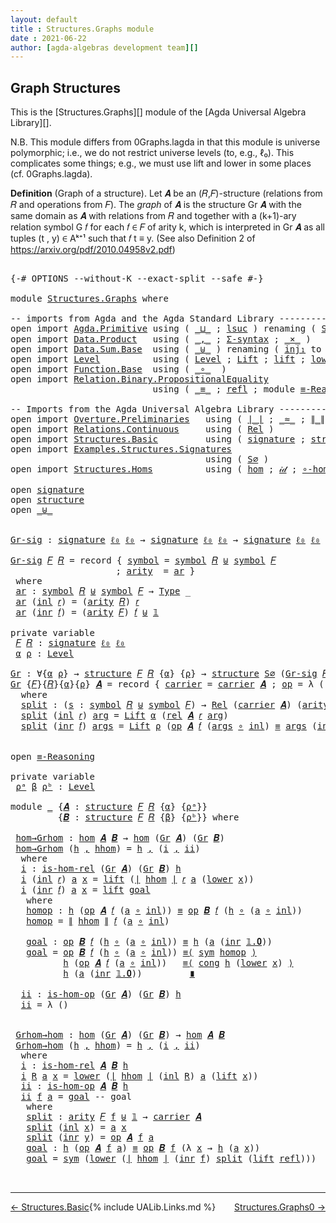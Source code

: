```yaml
---
layout: default
title : Structures.Graphs module
date : 2021-06-22
author: [agda-algebras development team][]
---
```


## <a id="graph-structures">Graph Structures</a>

This is the [Structures.Graphs][] module of the [Agda Universal Algebra Library][].

N.B. This module differs from 0Graphs.lagda in that this module is universe polymorphic; i.e., we do not restrict universe levels (to, e.g., ℓ₀). This complicates some things; e.g., we must use lift and lower in some places (cf. 0Graphs.lagda).

**Definition** (Graph of a structure). Let 𝑨 be an (𝑅,𝐹)-structure (relations from 𝑅 and operations from 𝐹).
The *graph* of 𝑨 is the structure Gr 𝑨 with the same domain as 𝑨 with relations from 𝑅 and together with a (k+1)-ary relation symbol G 𝑓 for each 𝑓 ∈ 𝐹 of arity k, which is interpreted in Gr 𝑨 as all tuples (t , y) ∈ Aᵏ⁺¹ such that 𝑓 t ≡ y. (See also Definition 2 of https://arxiv.org/pdf/2010.04958v2.pdf)


<pre class="Agda">

<a id="933" class="Symbol">{-#</a> <a id="937" class="Keyword">OPTIONS</a> <a id="945" class="Pragma">--without-K</a> <a id="957" class="Pragma">--exact-split</a> <a id="971" class="Pragma">--safe</a> <a id="978" class="Symbol">#-}</a>

<a id="983" class="Keyword">module</a> <a id="990" href="Structures.Graphs.html" class="Module">Structures.Graphs</a> <a id="1008" class="Keyword">where</a>

<a id="1015" class="Comment">-- imports from Agda and the Agda Standard Library -------------------------------------------</a>
<a id="1110" class="Keyword">open</a> <a id="1115" class="Keyword">import</a> <a id="1122" href="Agda.Primitive.html" class="Module">Agda.Primitive</a> <a id="1137" class="Keyword">using</a> <a id="1143" class="Symbol">(</a> <a id="1145" href="Agda.Primitive.html#810" class="Primitive Operator">_⊔_</a> <a id="1149" class="Symbol">;</a> <a id="1151" href="Agda.Primitive.html#780" class="Primitive">lsuc</a> <a id="1156" class="Symbol">)</a> <a id="1158" class="Keyword">renaming</a> <a id="1167" class="Symbol">(</a> <a id="1169" href="Agda.Primitive.html#326" class="Primitive">Set</a> <a id="1173" class="Symbol">to</a> <a id="1176" class="Primitive">Type</a> <a id="1181" class="Symbol">;</a> <a id="1183" href="Agda.Primitive.html#764" class="Primitive">lzero</a>  <a id="1190" class="Symbol">to</a> <a id="1193" class="Primitive">ℓ₀</a> <a id="1196" class="Symbol">)</a>
<a id="1198" class="Keyword">open</a> <a id="1203" class="Keyword">import</a> <a id="1210" href="Data.Product.html" class="Module">Data.Product</a>   <a id="1225" class="Keyword">using</a> <a id="1231" class="Symbol">(</a> <a id="1233" href="Agda.Builtin.Sigma.html#236" class="InductiveConstructor Operator">_,_</a> <a id="1237" class="Symbol">;</a> <a id="1239" href="Data.Product.html#916" class="Function">Σ-syntax</a> <a id="1248" class="Symbol">;</a> <a id="1250" href="Data.Product.html#1167" class="Function Operator">_×_</a> <a id="1254" class="Symbol">)</a>
<a id="1256" class="Keyword">open</a> <a id="1261" class="Keyword">import</a> <a id="1268" href="Data.Sum.Base.html" class="Module">Data.Sum.Base</a>  <a id="1283" class="Keyword">using</a> <a id="1289" class="Symbol">(</a> <a id="1291" href="Data.Sum.Base.html#734" class="Datatype Operator">_⊎_</a> <a id="1295" class="Symbol">)</a> <a id="1297" class="Keyword">renaming</a> <a id="1306" class="Symbol">(</a> <a id="1308" href="Data.Sum.Base.html#784" class="InductiveConstructor">inj₁</a> <a id="1313" class="Symbol">to</a> <a id="1316" class="InductiveConstructor">inl</a> <a id="1320" class="Symbol">;</a> <a id="1322" href="Data.Sum.Base.html#809" class="InductiveConstructor">inj₂</a> <a id="1327" class="Symbol">to</a> <a id="1330" class="InductiveConstructor">inr</a> <a id="1334" class="Symbol">)</a>
<a id="1336" class="Keyword">open</a> <a id="1341" class="Keyword">import</a> <a id="1348" href="Level.html" class="Module">Level</a>          <a id="1363" class="Keyword">using</a> <a id="1369" class="Symbol">(</a> <a id="1371" href="Agda.Primitive.html#597" class="Postulate">Level</a> <a id="1377" class="Symbol">;</a> <a id="1379" href="Level.html#400" class="Record">Lift</a> <a id="1384" class="Symbol">;</a> <a id="1386" href="Level.html#457" class="InductiveConstructor">lift</a> <a id="1391" class="Symbol">;</a> <a id="1393" href="Level.html#470" class="Field">lower</a> <a id="1399" class="Symbol">)</a>
<a id="1401" class="Keyword">open</a> <a id="1406" class="Keyword">import</a> <a id="1413" href="Function.Base.html" class="Module">Function.Base</a>  <a id="1428" class="Keyword">using</a> <a id="1434" class="Symbol">(</a> <a id="1436" href="Function.Base.html#1031" class="Function Operator">_∘_</a>  <a id="1441" class="Symbol">)</a>
<a id="1443" class="Keyword">open</a> <a id="1448" class="Keyword">import</a> <a id="1455" href="Relation.Binary.PropositionalEquality.html" class="Module">Relation.Binary.PropositionalEquality</a>
                           <a id="1520" class="Keyword">using</a> <a id="1526" class="Symbol">(</a> <a id="1528" href="Agda.Builtin.Equality.html#151" class="Datatype Operator">_≡_</a> <a id="1532" class="Symbol">;</a> <a id="1534" href="Agda.Builtin.Equality.html#208" class="InductiveConstructor">refl</a> <a id="1539" class="Symbol">;</a> <a id="1541" class="Keyword">module</a> <a id="1548" href="Relation.Binary.PropositionalEquality.Core.html#2708" class="Module">≡-Reasoning</a> <a id="1560" class="Symbol">;</a> <a id="1562" href="Relation.Binary.PropositionalEquality.Core.html#1130" class="Function">cong</a> <a id="1567" class="Symbol">;</a> <a id="1569" href="Relation.Binary.PropositionalEquality.Core.html#1684" class="Function">sym</a> <a id="1573" class="Symbol">)</a>

<a id="1576" class="Comment">-- Imports from the Agda Universal Algebra Library ---------------------------------------------</a>
<a id="1673" class="Keyword">open</a> <a id="1678" class="Keyword">import</a> <a id="1685" href="Overture.Preliminaries.html" class="Module">Overture.Preliminaries</a>   <a id="1710" class="Keyword">using</a> <a id="1716" class="Symbol">(</a> <a id="1718" href="Overture.Preliminaries.html#4524" class="Function Operator">∣_∣</a> <a id="1722" class="Symbol">;</a> <a id="1724" href="Overture.Preliminaries.html#9602" class="Function Operator">_≈_</a> <a id="1728" class="Symbol">;</a> <a id="1730" href="Overture.Preliminaries.html#4562" class="Function Operator">∥_∥</a> <a id="1734" class="Symbol">;</a> <a id="1736" href="Overture.Preliminaries.html#5554" class="Function Operator">_∙_</a> <a id="1740" class="Symbol">;</a> <a id="1742" href="Overture.Preliminaries.html#8928" class="Function">lower∼lift</a> <a id="1753" class="Symbol">;</a> <a id="1755" href="Overture.Preliminaries.html#8852" class="Function">lift∼lower</a> <a id="1766" class="Symbol">;</a> <a id="1768" href="Overture.Preliminaries.html#3750" class="Datatype">𝟙</a><a id="1769" class="Symbol">)</a>
<a id="1771" class="Keyword">open</a> <a id="1776" class="Keyword">import</a> <a id="1783" href="Relations.Continuous.html" class="Module">Relations.Continuous</a>     <a id="1808" class="Keyword">using</a> <a id="1814" class="Symbol">(</a> <a id="1816" href="Relations.Continuous.html#3898" class="Function">Rel</a> <a id="1820" class="Symbol">)</a>
<a id="1822" class="Keyword">open</a> <a id="1827" class="Keyword">import</a> <a id="1834" href="Structures.Basic.html" class="Module">Structures.Basic</a>         <a id="1859" class="Keyword">using</a> <a id="1865" class="Symbol">(</a> <a id="1867" href="Structures.Basic.html#1231" class="Record">signature</a> <a id="1877" class="Symbol">;</a> <a id="1879" href="Structures.Basic.html#1565" class="Record">structure</a> <a id="1889" class="Symbol">)</a>
<a id="1891" class="Keyword">open</a> <a id="1896" class="Keyword">import</a> <a id="1903" href="Examples.Structures.Signatures.html" class="Module">Examples.Structures.Signatures</a>
                                     <a id="1971" class="Keyword">using</a> <a id="1977" class="Symbol">(</a> <a id="1979" href="Examples.Structures.Signatures.html#566" class="Function">S∅</a> <a id="1982" class="Symbol">)</a>
<a id="1984" class="Keyword">open</a> <a id="1989" class="Keyword">import</a> <a id="1996" href="Structures.Homs.html" class="Module">Structures.Homs</a>          <a id="2021" class="Keyword">using</a> <a id="2027" class="Symbol">(</a> <a id="2029" href="Structures.Homs.html#2728" class="Function">hom</a> <a id="2033" class="Symbol">;</a> <a id="2035" href="Structures.Homs.html#3829" class="Function">𝒾𝒹</a> <a id="2038" class="Symbol">;</a> <a id="2040" href="Structures.Homs.html#3737" class="Function">∘-hom</a> <a id="2046" class="Symbol">;</a> <a id="2048" href="Structures.Homs.html#4776" class="Function">𝓁𝒾𝒻𝓉</a> <a id="2053" class="Symbol">;</a> <a id="2055" href="Structures.Homs.html#5156" class="Function">𝓁ℴ𝓌ℯ𝓇</a> <a id="2061" class="Symbol">;</a> <a id="2063" href="Structures.Homs.html#2312" class="Function">is-hom-rel</a><a id="2073" class="Symbol">;</a> <a id="2075" href="Structures.Homs.html#2531" class="Function">is-hom-op</a><a id="2084" class="Symbol">)</a>

<a id="2087" class="Keyword">open</a> <a id="2092" href="Structures.Basic.html#1231" class="Module">signature</a>
<a id="2102" class="Keyword">open</a> <a id="2107" href="Structures.Basic.html#1565" class="Module">structure</a>
<a id="2117" class="Keyword">open</a> <a id="2122" href="Data.Sum.Base.html#734" class="Module Operator">_⊎_</a>


<a id="Gr-sig"></a><a id="2128" href="Structures.Graphs.html#2128" class="Function">Gr-sig</a> <a id="2135" class="Symbol">:</a> <a id="2137" href="Structures.Basic.html#1231" class="Record">signature</a> <a id="2147" href="Structures.Graphs.html#1193" class="Primitive">ℓ₀</a> <a id="2150" href="Structures.Graphs.html#1193" class="Primitive">ℓ₀</a> <a id="2153" class="Symbol">→</a> <a id="2155" href="Structures.Basic.html#1231" class="Record">signature</a> <a id="2165" href="Structures.Graphs.html#1193" class="Primitive">ℓ₀</a> <a id="2168" href="Structures.Graphs.html#1193" class="Primitive">ℓ₀</a> <a id="2171" class="Symbol">→</a> <a id="2173" href="Structures.Basic.html#1231" class="Record">signature</a> <a id="2183" href="Structures.Graphs.html#1193" class="Primitive">ℓ₀</a> <a id="2186" href="Structures.Graphs.html#1193" class="Primitive">ℓ₀</a>

<a id="2190" href="Structures.Graphs.html#2128" class="Function">Gr-sig</a> <a id="2197" href="Structures.Graphs.html#2197" class="Bound">𝐹</a> <a id="2199" href="Structures.Graphs.html#2199" class="Bound">𝑅</a> <a id="2201" class="Symbol">=</a> <a id="2203" class="Keyword">record</a> <a id="2210" class="Symbol">{</a> <a id="2212" href="Structures.Basic.html#1292" class="Field">symbol</a> <a id="2219" class="Symbol">=</a> <a id="2221" href="Structures.Basic.html#1292" class="Field">symbol</a> <a id="2228" href="Structures.Graphs.html#2199" class="Bound">𝑅</a> <a id="2230" href="Data.Sum.Base.html#734" class="Datatype Operator">⊎</a> <a id="2232" href="Structures.Basic.html#1292" class="Field">symbol</a> <a id="2239" href="Structures.Graphs.html#2197" class="Bound">𝐹</a>
                    <a id="2261" class="Symbol">;</a> <a id="2263" href="Structures.Basic.html#1310" class="Field">arity</a>  <a id="2270" class="Symbol">=</a> <a id="2272" href="Structures.Graphs.html#2285" class="Function">ar</a> <a id="2275" class="Symbol">}</a>
 <a id="2278" class="Keyword">where</a>
 <a id="2285" href="Structures.Graphs.html#2285" class="Function">ar</a> <a id="2288" class="Symbol">:</a> <a id="2290" href="Structures.Basic.html#1292" class="Field">symbol</a> <a id="2297" href="Structures.Graphs.html#2199" class="Bound">𝑅</a> <a id="2299" href="Data.Sum.Base.html#734" class="Datatype Operator">⊎</a> <a id="2301" href="Structures.Basic.html#1292" class="Field">symbol</a> <a id="2308" href="Structures.Graphs.html#2197" class="Bound">𝐹</a> <a id="2310" class="Symbol">→</a> <a id="2312" href="Structures.Graphs.html#1176" class="Primitive">Type</a> <a id="2317" class="Symbol">_</a>
 <a id="2320" href="Structures.Graphs.html#2285" class="Function">ar</a> <a id="2323" class="Symbol">(</a><a id="2324" href="Structures.Graphs.html#1316" class="InductiveConstructor">inl</a> <a id="2328" href="Structures.Graphs.html#2328" class="Bound">𝑟</a><a id="2329" class="Symbol">)</a> <a id="2331" class="Symbol">=</a> <a id="2333" class="Symbol">(</a><a id="2334" href="Structures.Basic.html#1310" class="Field">arity</a> <a id="2340" href="Structures.Graphs.html#2199" class="Bound">𝑅</a><a id="2341" class="Symbol">)</a> <a id="2343" href="Structures.Graphs.html#2328" class="Bound">𝑟</a>
 <a id="2346" href="Structures.Graphs.html#2285" class="Function">ar</a> <a id="2349" class="Symbol">(</a><a id="2350" href="Structures.Graphs.html#1330" class="InductiveConstructor">inr</a> <a id="2354" href="Structures.Graphs.html#2354" class="Bound">𝑓</a><a id="2355" class="Symbol">)</a> <a id="2357" class="Symbol">=</a> <a id="2359" class="Symbol">(</a><a id="2360" href="Structures.Basic.html#1310" class="Field">arity</a> <a id="2366" href="Structures.Graphs.html#2197" class="Bound">𝐹</a><a id="2367" class="Symbol">)</a> <a id="2369" href="Structures.Graphs.html#2354" class="Bound">𝑓</a> <a id="2371" href="Data.Sum.Base.html#734" class="Datatype Operator">⊎</a> <a id="2373" href="Overture.Preliminaries.html#3750" class="Datatype">𝟙</a>

<a id="2376" class="Keyword">private</a> <a id="2384" class="Keyword">variable</a>
 <a id="2394" href="Structures.Graphs.html#2394" class="Generalizable">𝐹</a> <a id="2396" href="Structures.Graphs.html#2396" class="Generalizable">𝑅</a> <a id="2398" class="Symbol">:</a> <a id="2400" href="Structures.Basic.html#1231" class="Record">signature</a> <a id="2410" href="Structures.Graphs.html#1193" class="Primitive">ℓ₀</a> <a id="2413" href="Structures.Graphs.html#1193" class="Primitive">ℓ₀</a>
 <a id="2417" href="Structures.Graphs.html#2417" class="Generalizable">α</a> <a id="2419" href="Structures.Graphs.html#2419" class="Generalizable">ρ</a> <a id="2421" class="Symbol">:</a> <a id="2423" href="Agda.Primitive.html#597" class="Postulate">Level</a>

<a id="Gr"></a><a id="2430" href="Structures.Graphs.html#2430" class="Function">Gr</a> <a id="2433" class="Symbol">:</a> <a id="2435" class="Symbol">∀{</a><a id="2437" href="Structures.Graphs.html#2437" class="Bound">α</a> <a id="2439" href="Structures.Graphs.html#2439" class="Bound">ρ</a><a id="2440" class="Symbol">}</a> <a id="2442" class="Symbol">→</a> <a id="2444" href="Structures.Basic.html#1565" class="Record">structure</a> <a id="2454" href="Structures.Graphs.html#2394" class="Generalizable">𝐹</a> <a id="2456" href="Structures.Graphs.html#2396" class="Generalizable">𝑅</a> <a id="2458" class="Symbol">{</a><a id="2459" href="Structures.Graphs.html#2437" class="Bound">α</a><a id="2460" class="Symbol">}</a> <a id="2462" class="Symbol">{</a><a id="2463" href="Structures.Graphs.html#2439" class="Bound">ρ</a><a id="2464" class="Symbol">}</a> <a id="2466" class="Symbol">→</a> <a id="2468" href="Structures.Basic.html#1565" class="Record">structure</a> <a id="2478" href="Examples.Structures.Signatures.html#566" class="Function">S∅</a> <a id="2481" class="Symbol">(</a><a id="2482" href="Structures.Graphs.html#2128" class="Function">Gr-sig</a> <a id="2489" href="Structures.Graphs.html#2394" class="Generalizable">𝐹</a> <a id="2491" href="Structures.Graphs.html#2396" class="Generalizable">𝑅</a><a id="2492" class="Symbol">)</a> <a id="2494" class="Symbol">{</a><a id="2495" href="Structures.Graphs.html#2437" class="Bound">α</a><a id="2496" class="Symbol">}</a> <a id="2498" class="Symbol">{</a><a id="2499" href="Structures.Graphs.html#2437" class="Bound">α</a> <a id="2501" href="Agda.Primitive.html#810" class="Primitive Operator">⊔</a> <a id="2503" href="Structures.Graphs.html#2439" class="Bound">ρ</a><a id="2504" class="Symbol">}</a>
<a id="2506" href="Structures.Graphs.html#2430" class="Function">Gr</a> <a id="2509" class="Symbol">{</a><a id="2510" href="Structures.Graphs.html#2510" class="Bound">𝐹</a><a id="2511" class="Symbol">}{</a><a id="2513" href="Structures.Graphs.html#2513" class="Bound">𝑅</a><a id="2514" class="Symbol">}{</a><a id="2516" href="Structures.Graphs.html#2516" class="Bound">α</a><a id="2517" class="Symbol">}{</a><a id="2519" href="Structures.Graphs.html#2519" class="Bound">ρ</a><a id="2520" class="Symbol">}</a> <a id="2522" href="Structures.Graphs.html#2522" class="Bound">𝑨</a> <a id="2524" class="Symbol">=</a> <a id="2526" class="Keyword">record</a> <a id="2533" class="Symbol">{</a> <a id="2535" href="Structures.Basic.html#1717" class="Field">carrier</a> <a id="2543" class="Symbol">=</a> <a id="2545" href="Structures.Basic.html#1717" class="Field">carrier</a> <a id="2553" href="Structures.Graphs.html#2522" class="Bound">𝑨</a> <a id="2555" class="Symbol">;</a> <a id="2557" href="Structures.Basic.html#1736" class="Field">op</a> <a id="2560" class="Symbol">=</a> <a id="2562" class="Symbol">λ</a> <a id="2564" class="Symbol">()</a> <a id="2567" class="Symbol">;</a> <a id="2569" href="Structures.Basic.html#1820" class="Field">rel</a> <a id="2573" class="Symbol">=</a> <a id="2575" href="Structures.Graphs.html#2593" class="Function">split</a> <a id="2581" class="Symbol">}</a>
  <a id="2585" class="Keyword">where</a>
  <a id="2593" href="Structures.Graphs.html#2593" class="Function">split</a> <a id="2599" class="Symbol">:</a> <a id="2601" class="Symbol">(</a><a id="2602" href="Structures.Graphs.html#2602" class="Bound">s</a> <a id="2604" class="Symbol">:</a> <a id="2606" href="Structures.Basic.html#1292" class="Field">symbol</a> <a id="2613" href="Structures.Graphs.html#2513" class="Bound">𝑅</a> <a id="2615" href="Data.Sum.Base.html#734" class="Datatype Operator">⊎</a> <a id="2617" href="Structures.Basic.html#1292" class="Field">symbol</a> <a id="2624" href="Structures.Graphs.html#2510" class="Bound">𝐹</a><a id="2625" class="Symbol">)</a> <a id="2627" class="Symbol">→</a> <a id="2629" href="Relations.Continuous.html#3898" class="Function">Rel</a> <a id="2633" class="Symbol">(</a><a id="2634" href="Structures.Basic.html#1717" class="Field">carrier</a> <a id="2642" href="Structures.Graphs.html#2522" class="Bound">𝑨</a><a id="2643" class="Symbol">)</a> <a id="2645" class="Symbol">(</a><a id="2646" href="Structures.Basic.html#1310" class="Field">arity</a> <a id="2652" class="Symbol">(</a><a id="2653" href="Structures.Graphs.html#2128" class="Function">Gr-sig</a> <a id="2660" href="Structures.Graphs.html#2510" class="Bound">𝐹</a> <a id="2662" href="Structures.Graphs.html#2513" class="Bound">𝑅</a><a id="2663" class="Symbol">)</a> <a id="2665" href="Structures.Graphs.html#2602" class="Bound">s</a><a id="2666" class="Symbol">)</a> <a id="2668" class="Symbol">{</a><a id="2669" href="Structures.Graphs.html#2516" class="Bound">α</a> <a id="2671" href="Agda.Primitive.html#810" class="Primitive Operator">⊔</a> <a id="2673" href="Structures.Graphs.html#2519" class="Bound">ρ</a><a id="2674" class="Symbol">}</a>
  <a id="2678" href="Structures.Graphs.html#2593" class="Function">split</a> <a id="2684" class="Symbol">(</a><a id="2685" href="Structures.Graphs.html#1316" class="InductiveConstructor">inl</a> <a id="2689" href="Structures.Graphs.html#2689" class="Bound">𝑟</a><a id="2690" class="Symbol">)</a> <a id="2692" href="Structures.Graphs.html#2692" class="Bound">arg</a> <a id="2696" class="Symbol">=</a> <a id="2698" href="Level.html#400" class="Record">Lift</a> <a id="2703" href="Structures.Graphs.html#2516" class="Bound">α</a> <a id="2705" class="Symbol">(</a><a id="2706" href="Structures.Basic.html#1820" class="Field">rel</a> <a id="2710" href="Structures.Graphs.html#2522" class="Bound">𝑨</a> <a id="2712" href="Structures.Graphs.html#2689" class="Bound">𝑟</a> <a id="2714" href="Structures.Graphs.html#2692" class="Bound">arg</a><a id="2717" class="Symbol">)</a>
  <a id="2721" href="Structures.Graphs.html#2593" class="Function">split</a> <a id="2727" class="Symbol">(</a><a id="2728" href="Structures.Graphs.html#1330" class="InductiveConstructor">inr</a> <a id="2732" href="Structures.Graphs.html#2732" class="Bound">𝑓</a><a id="2733" class="Symbol">)</a> <a id="2735" href="Structures.Graphs.html#2735" class="Bound">args</a> <a id="2740" class="Symbol">=</a> <a id="2742" href="Level.html#400" class="Record">Lift</a> <a id="2747" href="Structures.Graphs.html#2519" class="Bound">ρ</a> <a id="2749" class="Symbol">(</a><a id="2750" href="Structures.Basic.html#1736" class="Field">op</a> <a id="2753" href="Structures.Graphs.html#2522" class="Bound">𝑨</a> <a id="2755" href="Structures.Graphs.html#2732" class="Bound">𝑓</a> <a id="2757" class="Symbol">(</a><a id="2758" href="Structures.Graphs.html#2735" class="Bound">args</a> <a id="2763" href="Function.Base.html#1031" class="Function Operator">∘</a> <a id="2765" href="Structures.Graphs.html#1316" class="InductiveConstructor">inl</a><a id="2768" class="Symbol">)</a> <a id="2770" href="Agda.Builtin.Equality.html#151" class="Datatype Operator">≡</a> <a id="2772" href="Structures.Graphs.html#2735" class="Bound">args</a> <a id="2777" class="Symbol">(</a><a id="2778" href="Structures.Graphs.html#1330" class="InductiveConstructor">inr</a> <a id="2782" href="Overture.Preliminaries.html#3769" class="InductiveConstructor">𝟙.𝟎</a><a id="2785" class="Symbol">))</a>


<a id="2790" class="Keyword">open</a> <a id="2795" href="Relation.Binary.PropositionalEquality.Core.html#2708" class="Module">≡-Reasoning</a>

<a id="2808" class="Keyword">private</a> <a id="2816" class="Keyword">variable</a>
 <a id="2826" href="Structures.Graphs.html#2826" class="Generalizable">ρᵃ</a> <a id="2829" href="Structures.Graphs.html#2829" class="Generalizable">β</a> <a id="2831" href="Structures.Graphs.html#2831" class="Generalizable">ρᵇ</a> <a id="2834" class="Symbol">:</a> <a id="2836" href="Agda.Primitive.html#597" class="Postulate">Level</a>

<a id="2843" class="Keyword">module</a> <a id="2850" href="Structures.Graphs.html#2850" class="Module">_</a> <a id="2852" class="Symbol">{</a><a id="2853" href="Structures.Graphs.html#2853" class="Bound">𝑨</a> <a id="2855" class="Symbol">:</a> <a id="2857" href="Structures.Basic.html#1565" class="Record">structure</a> <a id="2867" href="Structures.Graphs.html#2394" class="Generalizable">𝐹</a> <a id="2869" href="Structures.Graphs.html#2396" class="Generalizable">𝑅</a> <a id="2871" class="Symbol">{</a><a id="2872" href="Structures.Graphs.html#2417" class="Generalizable">α</a><a id="2873" class="Symbol">}</a> <a id="2875" class="Symbol">{</a><a id="2876" href="Structures.Graphs.html#2826" class="Generalizable">ρᵃ</a><a id="2878" class="Symbol">}}</a>
         <a id="2890" class="Symbol">{</a><a id="2891" href="Structures.Graphs.html#2891" class="Bound">𝑩</a> <a id="2893" class="Symbol">:</a> <a id="2895" href="Structures.Basic.html#1565" class="Record">structure</a> <a id="2905" href="Structures.Graphs.html#2394" class="Generalizable">𝐹</a> <a id="2907" href="Structures.Graphs.html#2396" class="Generalizable">𝑅</a> <a id="2909" class="Symbol">{</a><a id="2910" href="Structures.Graphs.html#2829" class="Generalizable">β</a><a id="2911" class="Symbol">}</a> <a id="2913" class="Symbol">{</a><a id="2914" href="Structures.Graphs.html#2831" class="Generalizable">ρᵇ</a><a id="2916" class="Symbol">}}</a> <a id="2919" class="Keyword">where</a>

 <a id="2927" href="Structures.Graphs.html#2927" class="Function">hom→Grhom</a> <a id="2937" class="Symbol">:</a> <a id="2939" href="Structures.Homs.html#2728" class="Function">hom</a> <a id="2943" href="Structures.Graphs.html#2853" class="Bound">𝑨</a> <a id="2945" href="Structures.Graphs.html#2891" class="Bound">𝑩</a> <a id="2947" class="Symbol">→</a> <a id="2949" href="Structures.Homs.html#2728" class="Function">hom</a> <a id="2953" class="Symbol">(</a><a id="2954" href="Structures.Graphs.html#2430" class="Function">Gr</a> <a id="2957" href="Structures.Graphs.html#2853" class="Bound">𝑨</a><a id="2958" class="Symbol">)</a> <a id="2960" class="Symbol">(</a><a id="2961" href="Structures.Graphs.html#2430" class="Function">Gr</a> <a id="2964" href="Structures.Graphs.html#2891" class="Bound">𝑩</a><a id="2965" class="Symbol">)</a>
 <a id="2968" href="Structures.Graphs.html#2927" class="Function">hom→Grhom</a> <a id="2978" class="Symbol">(</a><a id="2979" href="Structures.Graphs.html#2979" class="Bound">h</a> <a id="2981" href="Agda.Builtin.Sigma.html#236" class="InductiveConstructor Operator">,</a> <a id="2983" href="Structures.Graphs.html#2983" class="Bound">hhom</a><a id="2987" class="Symbol">)</a> <a id="2989" class="Symbol">=</a> <a id="2991" href="Structures.Graphs.html#2979" class="Bound">h</a> <a id="2993" href="Agda.Builtin.Sigma.html#236" class="InductiveConstructor Operator">,</a> <a id="2995" class="Symbol">(</a><a id="2996" href="Structures.Graphs.html#3014" class="Function">i</a> <a id="2998" href="Agda.Builtin.Sigma.html#236" class="InductiveConstructor Operator">,</a> <a id="3000" href="Structures.Graphs.html#3413" class="Function">ii</a><a id="3002" class="Symbol">)</a>
  <a id="3006" class="Keyword">where</a>
  <a id="3014" href="Structures.Graphs.html#3014" class="Function">i</a> <a id="3016" class="Symbol">:</a> <a id="3018" href="Structures.Homs.html#2312" class="Function">is-hom-rel</a> <a id="3029" class="Symbol">(</a><a id="3030" href="Structures.Graphs.html#2430" class="Function">Gr</a> <a id="3033" href="Structures.Graphs.html#2853" class="Bound">𝑨</a><a id="3034" class="Symbol">)</a> <a id="3036" class="Symbol">(</a><a id="3037" href="Structures.Graphs.html#2430" class="Function">Gr</a> <a id="3040" href="Structures.Graphs.html#2891" class="Bound">𝑩</a><a id="3041" class="Symbol">)</a> <a id="3043" href="Structures.Graphs.html#2979" class="Bound">h</a>
  <a id="3047" href="Structures.Graphs.html#3014" class="Function">i</a> <a id="3049" class="Symbol">(</a><a id="3050" href="Structures.Graphs.html#1316" class="InductiveConstructor">inl</a> <a id="3054" href="Structures.Graphs.html#3054" class="Bound">𝑟</a><a id="3055" class="Symbol">)</a> <a id="3057" href="Structures.Graphs.html#3057" class="Bound">a</a> <a id="3059" href="Structures.Graphs.html#3059" class="Bound">x</a> <a id="3061" class="Symbol">=</a> <a id="3063" href="Level.html#457" class="InductiveConstructor">lift</a> <a id="3068" class="Symbol">(</a><a id="3069" href="Overture.Preliminaries.html#4524" class="Function Operator">∣</a> <a id="3071" href="Structures.Graphs.html#2983" class="Bound">hhom</a> <a id="3076" href="Overture.Preliminaries.html#4524" class="Function Operator">∣</a> <a id="3078" href="Structures.Graphs.html#3054" class="Bound">𝑟</a> <a id="3080" href="Structures.Graphs.html#3057" class="Bound">a</a> <a id="3082" class="Symbol">(</a><a id="3083" href="Level.html#470" class="Field">lower</a> <a id="3089" href="Structures.Graphs.html#3059" class="Bound">x</a><a id="3090" class="Symbol">))</a>
  <a id="3095" href="Structures.Graphs.html#3014" class="Function">i</a> <a id="3097" class="Symbol">(</a><a id="3098" href="Structures.Graphs.html#1330" class="InductiveConstructor">inr</a> <a id="3102" href="Structures.Graphs.html#3102" class="Bound">𝑓</a><a id="3103" class="Symbol">)</a> <a id="3105" href="Structures.Graphs.html#3105" class="Bound">a</a> <a id="3107" href="Structures.Graphs.html#3107" class="Bound">x</a> <a id="3109" class="Symbol">=</a> <a id="3111" href="Level.html#457" class="InductiveConstructor">lift</a> <a id="3116" href="Structures.Graphs.html#3223" class="Function">goal</a>
   <a id="3124" class="Keyword">where</a>
   <a id="3133" href="Structures.Graphs.html#3133" class="Function">homop</a> <a id="3139" class="Symbol">:</a> <a id="3141" href="Structures.Graphs.html#2979" class="Bound">h</a> <a id="3143" class="Symbol">(</a><a id="3144" href="Structures.Basic.html#1736" class="Field">op</a> <a id="3147" href="Structures.Graphs.html#2853" class="Bound">𝑨</a> <a id="3149" href="Structures.Graphs.html#3102" class="Bound">𝑓</a> <a id="3151" class="Symbol">(</a><a id="3152" href="Structures.Graphs.html#3105" class="Bound">a</a> <a id="3154" href="Function.Base.html#1031" class="Function Operator">∘</a> <a id="3156" href="Structures.Graphs.html#1316" class="InductiveConstructor">inl</a><a id="3159" class="Symbol">))</a> <a id="3162" href="Agda.Builtin.Equality.html#151" class="Datatype Operator">≡</a> <a id="3164" href="Structures.Basic.html#1736" class="Field">op</a> <a id="3167" href="Structures.Graphs.html#2891" class="Bound">𝑩</a> <a id="3169" href="Structures.Graphs.html#3102" class="Bound">𝑓</a> <a id="3171" class="Symbol">(</a><a id="3172" href="Structures.Graphs.html#2979" class="Bound">h</a> <a id="3174" href="Function.Base.html#1031" class="Function Operator">∘</a> <a id="3176" class="Symbol">(</a><a id="3177" href="Structures.Graphs.html#3105" class="Bound">a</a> <a id="3179" href="Function.Base.html#1031" class="Function Operator">∘</a> <a id="3181" href="Structures.Graphs.html#1316" class="InductiveConstructor">inl</a><a id="3184" class="Symbol">))</a>
   <a id="3190" href="Structures.Graphs.html#3133" class="Function">homop</a> <a id="3196" class="Symbol">=</a> <a id="3198" href="Overture.Preliminaries.html#4562" class="Function Operator">∥</a> <a id="3200" href="Structures.Graphs.html#2983" class="Bound">hhom</a> <a id="3205" href="Overture.Preliminaries.html#4562" class="Function Operator">∥</a> <a id="3207" href="Structures.Graphs.html#3102" class="Bound">𝑓</a> <a id="3209" class="Symbol">(</a><a id="3210" href="Structures.Graphs.html#3105" class="Bound">a</a> <a id="3212" href="Function.Base.html#1031" class="Function Operator">∘</a> <a id="3214" href="Structures.Graphs.html#1316" class="InductiveConstructor">inl</a><a id="3217" class="Symbol">)</a>

   <a id="3223" href="Structures.Graphs.html#3223" class="Function">goal</a> <a id="3228" class="Symbol">:</a> <a id="3230" href="Structures.Basic.html#1736" class="Field">op</a> <a id="3233" href="Structures.Graphs.html#2891" class="Bound">𝑩</a> <a id="3235" href="Structures.Graphs.html#3102" class="Bound">𝑓</a> <a id="3237" class="Symbol">(</a><a id="3238" href="Structures.Graphs.html#2979" class="Bound">h</a> <a id="3240" href="Function.Base.html#1031" class="Function Operator">∘</a> <a id="3242" class="Symbol">(</a><a id="3243" href="Structures.Graphs.html#3105" class="Bound">a</a> <a id="3245" href="Function.Base.html#1031" class="Function Operator">∘</a> <a id="3247" href="Structures.Graphs.html#1316" class="InductiveConstructor">inl</a><a id="3250" class="Symbol">))</a> <a id="3253" href="Agda.Builtin.Equality.html#151" class="Datatype Operator">≡</a> <a id="3255" href="Structures.Graphs.html#2979" class="Bound">h</a> <a id="3257" class="Symbol">(</a><a id="3258" href="Structures.Graphs.html#3105" class="Bound">a</a> <a id="3260" class="Symbol">(</a><a id="3261" href="Structures.Graphs.html#1330" class="InductiveConstructor">inr</a> <a id="3265" href="Overture.Preliminaries.html#3769" class="InductiveConstructor">𝟙.𝟎</a><a id="3268" class="Symbol">))</a>
   <a id="3274" href="Structures.Graphs.html#3223" class="Function">goal</a> <a id="3279" class="Symbol">=</a> <a id="3281" href="Structures.Basic.html#1736" class="Field">op</a> <a id="3284" href="Structures.Graphs.html#2891" class="Bound">𝑩</a> <a id="3286" href="Structures.Graphs.html#3102" class="Bound">𝑓</a> <a id="3288" class="Symbol">(</a><a id="3289" href="Structures.Graphs.html#2979" class="Bound">h</a> <a id="3291" href="Function.Base.html#1031" class="Function Operator">∘</a> <a id="3293" class="Symbol">(</a><a id="3294" href="Structures.Graphs.html#3105" class="Bound">a</a> <a id="3296" href="Function.Base.html#1031" class="Function Operator">∘</a> <a id="3298" href="Structures.Graphs.html#1316" class="InductiveConstructor">inl</a><a id="3301" class="Symbol">))</a> <a id="3304" href="Relation.Binary.PropositionalEquality.Core.html#2923" class="Function">≡⟨</a> <a id="3307" href="Relation.Binary.PropositionalEquality.Core.html#1684" class="Function">sym</a> <a id="3311" href="Structures.Graphs.html#3133" class="Function">homop</a> <a id="3317" href="Relation.Binary.PropositionalEquality.Core.html#2923" class="Function">⟩</a>
          <a id="3329" href="Structures.Graphs.html#2979" class="Bound">h</a> <a id="3331" class="Symbol">(</a><a id="3332" href="Structures.Basic.html#1736" class="Field">op</a> <a id="3335" href="Structures.Graphs.html#2853" class="Bound">𝑨</a> <a id="3337" href="Structures.Graphs.html#3102" class="Bound">𝑓</a> <a id="3339" class="Symbol">(</a><a id="3340" href="Structures.Graphs.html#3105" class="Bound">a</a> <a id="3342" href="Function.Base.html#1031" class="Function Operator">∘</a> <a id="3344" href="Structures.Graphs.html#1316" class="InductiveConstructor">inl</a><a id="3347" class="Symbol">))</a>   <a id="3352" href="Relation.Binary.PropositionalEquality.Core.html#2923" class="Function">≡⟨</a> <a id="3355" href="Relation.Binary.PropositionalEquality.Core.html#1130" class="Function">cong</a> <a id="3360" href="Structures.Graphs.html#2979" class="Bound">h</a> <a id="3362" class="Symbol">(</a><a id="3363" href="Level.html#470" class="Field">lower</a> <a id="3369" href="Structures.Graphs.html#3107" class="Bound">x</a><a id="3370" class="Symbol">)</a> <a id="3372" href="Relation.Binary.PropositionalEquality.Core.html#2923" class="Function">⟩</a>
          <a id="3384" href="Structures.Graphs.html#2979" class="Bound">h</a> <a id="3386" class="Symbol">(</a><a id="3387" href="Structures.Graphs.html#3105" class="Bound">a</a> <a id="3389" class="Symbol">(</a><a id="3390" href="Structures.Graphs.html#1330" class="InductiveConstructor">inr</a> <a id="3394" href="Overture.Preliminaries.html#3769" class="InductiveConstructor">𝟙.𝟎</a><a id="3397" class="Symbol">))</a>         <a id="3408" href="Relation.Binary.PropositionalEquality.Core.html#3105" class="Function Operator">∎</a>

  <a id="3413" href="Structures.Graphs.html#3413" class="Function">ii</a> <a id="3416" class="Symbol">:</a> <a id="3418" href="Structures.Homs.html#2531" class="Function">is-hom-op</a> <a id="3428" class="Symbol">(</a><a id="3429" href="Structures.Graphs.html#2430" class="Function">Gr</a> <a id="3432" href="Structures.Graphs.html#2853" class="Bound">𝑨</a><a id="3433" class="Symbol">)</a> <a id="3435" class="Symbol">(</a><a id="3436" href="Structures.Graphs.html#2430" class="Function">Gr</a> <a id="3439" href="Structures.Graphs.html#2891" class="Bound">𝑩</a><a id="3440" class="Symbol">)</a> <a id="3442" href="Structures.Graphs.html#2979" class="Bound">h</a>
  <a id="3446" href="Structures.Graphs.html#3413" class="Function">ii</a> <a id="3449" class="Symbol">=</a> <a id="3451" class="Symbol">λ</a> <a id="3453" class="Symbol">()</a>


 <a id="3459" href="Structures.Graphs.html#3459" class="Function">Grhom→hom</a> <a id="3469" class="Symbol">:</a> <a id="3471" href="Structures.Homs.html#2728" class="Function">hom</a> <a id="3475" class="Symbol">(</a><a id="3476" href="Structures.Graphs.html#2430" class="Function">Gr</a> <a id="3479" href="Structures.Graphs.html#2853" class="Bound">𝑨</a><a id="3480" class="Symbol">)</a> <a id="3482" class="Symbol">(</a><a id="3483" href="Structures.Graphs.html#2430" class="Function">Gr</a> <a id="3486" href="Structures.Graphs.html#2891" class="Bound">𝑩</a><a id="3487" class="Symbol">)</a> <a id="3489" class="Symbol">→</a> <a id="3491" href="Structures.Homs.html#2728" class="Function">hom</a> <a id="3495" href="Structures.Graphs.html#2853" class="Bound">𝑨</a> <a id="3497" href="Structures.Graphs.html#2891" class="Bound">𝑩</a>
 <a id="3500" href="Structures.Graphs.html#3459" class="Function">Grhom→hom</a> <a id="3510" class="Symbol">(</a><a id="3511" href="Structures.Graphs.html#3511" class="Bound">h</a> <a id="3513" href="Agda.Builtin.Sigma.html#236" class="InductiveConstructor Operator">,</a> <a id="3515" href="Structures.Graphs.html#3515" class="Bound">hhom</a><a id="3519" class="Symbol">)</a> <a id="3521" class="Symbol">=</a> <a id="3523" href="Structures.Graphs.html#3511" class="Bound">h</a> <a id="3525" href="Agda.Builtin.Sigma.html#236" class="InductiveConstructor Operator">,</a> <a id="3527" class="Symbol">(</a><a id="3528" href="Structures.Graphs.html#3546" class="Function">i</a> <a id="3530" href="Agda.Builtin.Sigma.html#236" class="InductiveConstructor Operator">,</a> <a id="3532" href="Structures.Graphs.html#3617" class="Function">ii</a><a id="3534" class="Symbol">)</a>
  <a id="3538" class="Keyword">where</a>
  <a id="3546" href="Structures.Graphs.html#3546" class="Function">i</a> <a id="3548" class="Symbol">:</a> <a id="3550" href="Structures.Homs.html#2312" class="Function">is-hom-rel</a> <a id="3561" href="Structures.Graphs.html#2853" class="Bound">𝑨</a> <a id="3563" href="Structures.Graphs.html#2891" class="Bound">𝑩</a> <a id="3565" href="Structures.Graphs.html#3511" class="Bound">h</a>
  <a id="3569" href="Structures.Graphs.html#3546" class="Function">i</a> <a id="3571" href="Structures.Graphs.html#3571" class="Bound">R</a> <a id="3573" href="Structures.Graphs.html#3573" class="Bound">a</a> <a id="3575" href="Structures.Graphs.html#3575" class="Bound">x</a> <a id="3577" class="Symbol">=</a> <a id="3579" href="Level.html#470" class="Field">lower</a> <a id="3585" class="Symbol">(</a><a id="3586" href="Overture.Preliminaries.html#4524" class="Function Operator">∣</a> <a id="3588" href="Structures.Graphs.html#3515" class="Bound">hhom</a> <a id="3593" href="Overture.Preliminaries.html#4524" class="Function Operator">∣</a> <a id="3595" class="Symbol">(</a><a id="3596" href="Structures.Graphs.html#1316" class="InductiveConstructor">inl</a> <a id="3600" href="Structures.Graphs.html#3571" class="Bound">R</a><a id="3601" class="Symbol">)</a> <a id="3603" href="Structures.Graphs.html#3573" class="Bound">a</a> <a id="3605" class="Symbol">(</a><a id="3606" href="Level.html#457" class="InductiveConstructor">lift</a> <a id="3611" href="Structures.Graphs.html#3575" class="Bound">x</a><a id="3612" class="Symbol">))</a>
  <a id="3617" href="Structures.Graphs.html#3617" class="Function">ii</a> <a id="3620" class="Symbol">:</a> <a id="3622" href="Structures.Homs.html#2531" class="Function">is-hom-op</a> <a id="3632" href="Structures.Graphs.html#2853" class="Bound">𝑨</a> <a id="3634" href="Structures.Graphs.html#2891" class="Bound">𝑩</a> <a id="3636" href="Structures.Graphs.html#3511" class="Bound">h</a>
  <a id="3640" href="Structures.Graphs.html#3617" class="Function">ii</a> <a id="3643" href="Structures.Graphs.html#3643" class="Bound">f</a> <a id="3645" href="Structures.Graphs.html#3645" class="Bound">a</a> <a id="3647" class="Symbol">=</a> <a id="3649" href="Structures.Graphs.html#3762" class="Function">goal</a> <a id="3654" class="Comment">-- goal</a>
   <a id="3665" class="Keyword">where</a>
   <a id="3674" href="Structures.Graphs.html#3674" class="Function">split</a> <a id="3680" class="Symbol">:</a> <a id="3682" href="Structures.Basic.html#1310" class="Field">arity</a> <a id="3688" href="Structures.Graphs.html#2867" class="Bound">𝐹</a> <a id="3690" href="Structures.Graphs.html#3643" class="Bound">f</a> <a id="3692" href="Data.Sum.Base.html#734" class="Datatype Operator">⊎</a> <a id="3694" href="Overture.Preliminaries.html#3750" class="Datatype">𝟙</a> <a id="3696" class="Symbol">→</a> <a id="3698" href="Structures.Basic.html#1717" class="Field">carrier</a> <a id="3706" href="Structures.Graphs.html#2853" class="Bound">𝑨</a>
   <a id="3711" href="Structures.Graphs.html#3674" class="Function">split</a> <a id="3717" class="Symbol">(</a><a id="3718" href="Structures.Graphs.html#1316" class="InductiveConstructor">inl</a> <a id="3722" href="Structures.Graphs.html#3722" class="Bound">x</a><a id="3723" class="Symbol">)</a> <a id="3725" class="Symbol">=</a> <a id="3727" href="Structures.Graphs.html#3645" class="Bound">a</a> <a id="3729" href="Structures.Graphs.html#3722" class="Bound">x</a>
   <a id="3734" href="Structures.Graphs.html#3674" class="Function">split</a> <a id="3740" class="Symbol">(</a><a id="3741" href="Structures.Graphs.html#1330" class="InductiveConstructor">inr</a> <a id="3745" href="Structures.Graphs.html#3745" class="Bound">y</a><a id="3746" class="Symbol">)</a> <a id="3748" class="Symbol">=</a> <a id="3750" href="Structures.Basic.html#1736" class="Field">op</a> <a id="3753" href="Structures.Graphs.html#2853" class="Bound">𝑨</a> <a id="3755" href="Structures.Graphs.html#3643" class="Bound">f</a> <a id="3757" href="Structures.Graphs.html#3645" class="Bound">a</a>
   <a id="3762" href="Structures.Graphs.html#3762" class="Function">goal</a> <a id="3767" class="Symbol">:</a> <a id="3769" href="Structures.Graphs.html#3511" class="Bound">h</a> <a id="3771" class="Symbol">(</a><a id="3772" href="Structures.Basic.html#1736" class="Field">op</a> <a id="3775" href="Structures.Graphs.html#2853" class="Bound">𝑨</a> <a id="3777" href="Structures.Graphs.html#3643" class="Bound">f</a> <a id="3779" href="Structures.Graphs.html#3645" class="Bound">a</a><a id="3780" class="Symbol">)</a> <a id="3782" href="Agda.Builtin.Equality.html#151" class="Datatype Operator">≡</a> <a id="3784" href="Structures.Basic.html#1736" class="Field">op</a> <a id="3787" href="Structures.Graphs.html#2891" class="Bound">𝑩</a> <a id="3789" href="Structures.Graphs.html#3643" class="Bound">f</a> <a id="3791" class="Symbol">(λ</a> <a id="3794" href="Structures.Graphs.html#3794" class="Bound">x</a> <a id="3796" class="Symbol">→</a> <a id="3798" href="Structures.Graphs.html#3511" class="Bound">h</a> <a id="3800" class="Symbol">(</a><a id="3801" href="Structures.Graphs.html#3645" class="Bound">a</a> <a id="3803" href="Structures.Graphs.html#3794" class="Bound">x</a><a id="3804" class="Symbol">))</a>
   <a id="3810" href="Structures.Graphs.html#3762" class="Function">goal</a> <a id="3815" class="Symbol">=</a> <a id="3817" href="Relation.Binary.PropositionalEquality.Core.html#1684" class="Function">sym</a> <a id="3821" class="Symbol">(</a><a id="3822" href="Level.html#470" class="Field">lower</a> <a id="3828" class="Symbol">(</a><a id="3829" href="Overture.Preliminaries.html#4524" class="Function Operator">∣</a> <a id="3831" href="Structures.Graphs.html#3515" class="Bound">hhom</a> <a id="3836" href="Overture.Preliminaries.html#4524" class="Function Operator">∣</a> <a id="3838" class="Symbol">(</a><a id="3839" href="Structures.Graphs.html#1330" class="InductiveConstructor">inr</a> <a id="3843" href="Structures.Graphs.html#3643" class="Bound">f</a><a id="3844" class="Symbol">)</a> <a id="3846" href="Structures.Graphs.html#3674" class="Function">split</a> <a id="3852" class="Symbol">(</a><a id="3853" href="Level.html#457" class="InductiveConstructor">lift</a> <a id="3858" href="Agda.Builtin.Equality.html#208" class="InductiveConstructor">refl</a><a id="3862" class="Symbol">)))</a>


</pre>

--------------------------------

<span style="float:left;">[← Structures.Basic](Structures.Basic.html)</span>
<span style="float:right;">[Structures.Graphs0 →](Structures.Graphs0.html)</span>

{% include UALib.Links.md %}

[agda-algebras development team]: https://github.com/ualib/agda-algebras#the-agda-algebras-development-team


